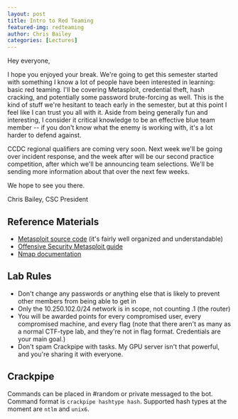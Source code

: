 ```yaml
---
layout: post
title: Intro to Red Teaming
featured-img: redteaming
author: Chris Bailey
categories: [Lectures]
---
```


Hey everyone,

I hope you enjoyed your break. We're going to get this semester started with something I know a lot of people have been interested in learning: basic red teaming. I'll be covering Metasploit, credential theft, hash cracking, and potentially some password brute-forcing as well. This is the kind of stuff we're hesitant to teach early in the semester, but at this point I feel like I can trust you all with it. Aside from being generally fun and interesting, I consider it critical knowledge to be an effective blue team member -- if you don't know what the enemy is working with, it's a lot harder to defend against.

CCDC regional qualifiers are coming very soon. Next week we'll be going over incident response, and the week after will be our second practice competition, after which we'll be announcing team selections. We'll be sending more information about that over the next few weeks.

We hope to see you there.

Chris Bailey, CSC President

## Reference Materials
* [Metasploit source code](https://github.com/rapid7/metasploit-framework) (it's fairly well organized and understandable)
* [Offensive Security Metasploit guide](https://www.offensive-security.com/metasploit-unleashed/)
* [Nmap documentation](https://nmap.org/book/man.html)

## Lab Rules
* Don't change any passwords or anything else that is likely to prevent other members from being able to get in
* Only the 10.250.102.0/24 network is in scope, not counting .1 (the router)
* You will be awarded points for every compromised user, every compromised machine, and every flag (note that there aren't as many as a normal CTF-type lab, and they're not in flag format. Credentials are your main goal.)
* Don't spam Crackpipe with tasks. My GPU server isn't that powerful, and you're sharing it with everyone.

## Crackpipe
Commands can be placed in #random or private messaged to the bot. Command format is `crackpipe hashtype hash`. Supported hash types at the moment are `ntlm` and `unix6`.
